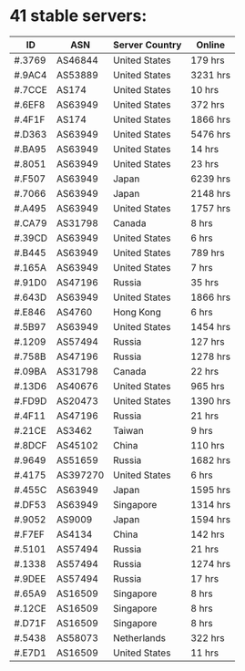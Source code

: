 # 41 stable servers:

| ID | ASN | Server Country | Online |
| ------ | ------ | ------ | ------ |
| #.3769 | AS46844 | United States | 179 hrs |
| #.9AC4 | AS53889 | United States | 3231 hrs |
| #.7CCE | AS174 | United States | 10 hrs |
| #.6EF8 | AS63949 | United States | 372 hrs |
| #.4F1F | AS174 | United States | 1866 hrs |
| #.D363 | AS63949 | United States | 5476 hrs |
| #.BA95 | AS63949 | United States | 14 hrs |
| #.8051 | AS63949 | United States | 23 hrs |
| #.F507 | AS63949 | Japan | 6239 hrs |
| #.7066 | AS63949 | Japan | 2148 hrs |
| #.A495 | AS63949 | United States | 1757 hrs |
| #.CA79 | AS31798 | Canada | 8 hrs |
| #.39CD | AS63949 | United States | 6 hrs |
| #.B445 | AS63949 | United States | 789 hrs |
| #.165A | AS63949 | United States | 7 hrs |
| #.91D0 | AS47196 | Russia | 35 hrs |
| #.643D | AS63949 | United States | 1866 hrs |
| #.E846 | AS4760 | Hong Kong | 6 hrs |
| #.5B97 | AS63949 | United States | 1454 hrs |
| #.1209 | AS57494 | Russia | 127 hrs |
| #.758B | AS47196 | Russia | 1278 hrs |
| #.09BA | AS31798 | Canada | 22 hrs |
| #.13D6 | AS40676 | United States | 965 hrs |
| #.FD9D | AS20473 | United States | 1390 hrs |
| #.4F11 | AS47196 | Russia | 21 hrs |
| #.21CE | AS3462 | Taiwan | 9 hrs |
| #.8DCF | AS45102 | China | 110 hrs |
| #.9649 | AS51659 | Russia | 1682 hrs |
| #.4175 | AS397270 | United States | 6 hrs |
| #.455C | AS63949 | Japan | 1595 hrs |
| #.DF53 | AS63949 | Singapore | 1314 hrs |
| #.9052 | AS9009 | Japan | 1594 hrs |
| #.F7EF | AS4134 | China | 142 hrs |
| #.5101 | AS57494 | Russia | 21 hrs |
| #.1338 | AS57494 | Russia | 1274 hrs |
| #.9DEE | AS57494 | Russia | 17 hrs |
| #.65A9 | AS16509 | Singapore | 8 hrs |
| #.12CE | AS16509 | Singapore | 8 hrs |
| #.D71F | AS16509 | Singapore | 8 hrs |
| #.5438 | AS58073 | Netherlands | 322 hrs |
| #.E7D1 | AS16509 | United States | 11 hrs |

